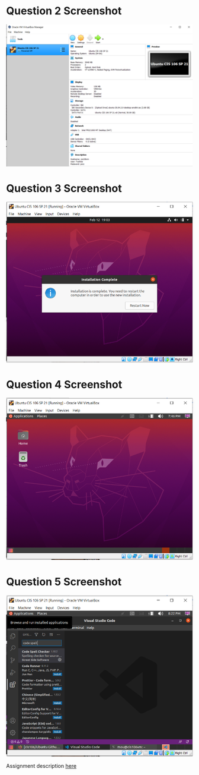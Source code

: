 # Question 2 Screenshot

![Question 2 answer](../imgs/Virtualbox.PNG)

# Question 3 Screenshot

![Question 3 answer](../imgs/Question3.PNG) 

# Question 4 Screenshot

![Question 4 answer](../imgs/Question4.PNG)

# Question 5 Screenshot

![Question 5 answer](../imgs/Question5.PNG)



Assignment description [here](https://raw.githubusercontent.com/ra559/cis106/main/labs/lab2.md)